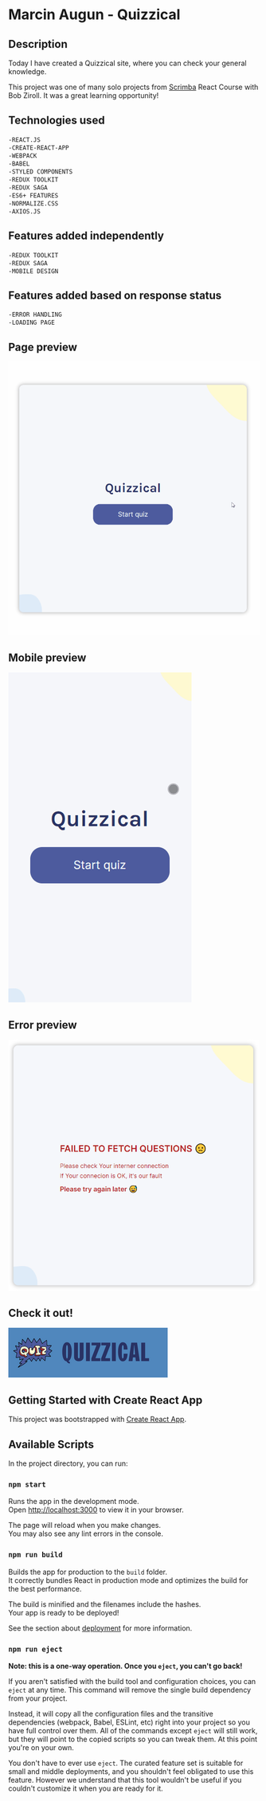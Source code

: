 # Marcin Augun - Quizzical

## Description

Today I have created a Quizzical site, where you can check your general knowledge.

This project was one of many solo projects from [Scrimba](https://scrimba.com/learn/learnreact) React Course with Bob Ziroll. It was a great learning opportunity!

## Technologies used

    -REACT.JS
    -CREATE-REACT-APP
    -WEBPACK
    -BABEL
    -STYLED COMPONENTS
    -REDUX TOOLKIT
    -REDUX SAGA
    -ES6+ FEATURES
    -NORMALIZE.CSS
    -AXIOS.JS

## Features added independently

    -REDUX TOOLKIT
    -REDUX SAGA
    -MOBILE DESIGN

## Features added based on response status

    -ERROR HANDLING
    -LOADING PAGE

## Page preview

![](quizzical-react-preview.gif)

## Mobile preview

![](quizzical-react-mobile-preview.gif)

## Error preview

![](quizzical-react-error-preview.png)

## Check it out!

[![](readme-icon.png)](https://marcin10lw.github.io/quizzical-react/)

## Getting Started with Create React App

This project was bootstrapped with [Create React App](https://github.com/facebook/create-react-app).

## Available Scripts

In the project directory, you can run:

### `npm start`

Runs the app in the development mode.\
Open [http://localhost:3000](http://localhost:3000) to view it in your browser.

The page will reload when you make changes.\
You may also see any lint errors in the console.

### `npm run build`

Builds the app for production to the `build` folder.\
It correctly bundles React in production mode and optimizes the build for the best performance.

The build is minified and the filenames include the hashes.\
Your app is ready to be deployed!

See the section about [deployment](https://facebook.github.io/create-react-app/docs/deployment) for more information.

### `npm run eject`

**Note: this is a one-way operation. Once you `eject`, you can't go back!**

If you aren't satisfied with the build tool and configuration choices, you can `eject` at any time. This command will remove the single build dependency from your project.

Instead, it will copy all the configuration files and the transitive dependencies (webpack, Babel, ESLint, etc) right into your project so you have full control over them. All of the commands except `eject` will still work, but they will point to the copied scripts so you can tweak them. At this point you're on your own.

You don't have to ever use `eject`. The curated feature set is suitable for small and middle deployments, and you shouldn't feel obligated to use this feature. However we understand that this tool wouldn't be useful if you couldn't customize it when you are ready for it.
